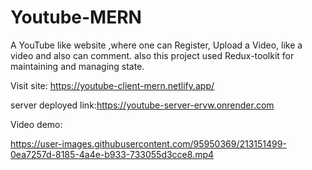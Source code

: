 # Youtube-MERN

A YouTube like website ,where one can Register, Upload a Video, like a video and also can comment.
also this project used Redux-toolkit for maintaining and managing state.

Visit site: https://youtube-client-mern.netlify.app/

server deployed link:https://youtube-server-ervw.onrender.com

Video demo:

https://user-images.githubusercontent.com/95950369/213151499-0ea7257d-8185-4a4e-b933-733055d3cce8.mp4
